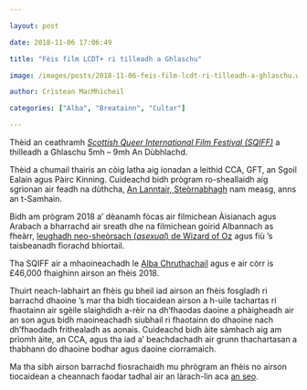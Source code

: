 ```yaml
---

layout: post

date: 2018-11-06 17:06:49

title: "Fèis film LCDT+ ri tilleadh a Ghlaschu"

image: /images/posts/2018-11-06-feis-film-lcdt-ri-tilleadh-a-ghlaschu.webp

author: Crìstean MacMhìcheil

categories: ["Alba", "Breatainn", "Cultar"]

---
```


Thèid an ceathramh *[Scottish Queer International Film Festival (SQIFF)](http://www.sqiff.org/)* a thilleadh a Ghlaschu 5mh – 9mh An Dùbhlachd.

Thèid a chumail thairis an còig latha aig ionadan a leithid CCA, GFT, an Sgoil Ealain agus Pàirc Kinning. Cuideachd bidh prògram ro-sheallaidh aig sgrìonan air feadh na dùthcha, [An Lanntair, Steòrnabhagh](http://www.sqiff.org/event/a-fantastic-woman-at-an-lanntair/) nam measg, anns an t-Samhain.

Bidh am prògram 2018 a’ dèanamh fòcas air filmichean Àisianach agus Arabach a bharrachd air sreath dhe na filmichean goirid Albannach as fheàrr, [leughadh neo-sheòrsach (*asexual*) de Wizard of Oz](http://www.sqiff.org/event/the-wizard-of-oz-an-asexual-reading/) agus fiù ’s taisbeanadh fìorachd bhiortail.

Tha SQIFF air a mhaoineachadh le [Alba Chruthachail](https://www.creativescotland.com/) agus e air còrr is £46,000 fhaighinn airson an fhèis 2018.

Thuirt neach-labhairt an fhèis gu bheil iad airson an fhèis fosgladh ri barrachd dhaoine ’s mar tha bidh tiocaidean airson a h-uile tachartas ri fhaotainn air sgèile slaighdidh a-rèir na dh’fhaodas daoine a phàigheadh air an son agus bidh maoineachadh siubhail ri fhaotainn do dhaoine nach dh’fhaodadh frithealadh as aonais. Cuideachd bidh àite sàmhach aig am prìomh àite, an CCA, agus tha iad a’ beachdachadh air grunn thachartasan a thabhann do dhaoine bodhar agus daoine ciorramaich.

Ma tha sibh airson barrachd fiosrachaidh mu phrògram an fhèis no airson tiocaidean a cheannach faodar tadhal air an làrach-lìn aca [an seo](http://www.sqiff.org/events/).
